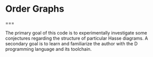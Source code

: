 # Order Graphs
===

The primary goal of this code is to experimentally investigate some conjectures
regarding the structure of particular Hasse diagrams.
A secondary goal is to learn and familiarize the author with the D programming
language and its toolchain.
